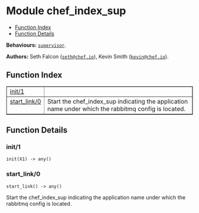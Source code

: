 

# Module chef_index_sup #
* [Function Index](#index)
* [Function Details](#functions)

__Behaviours:__ [`supervisor`](supervisor.md).

__Authors:__ Seth Falcon ([`seth@chef.io`](mailto:seth@chef.io)), Kevin Smith ([`kevin@chef.io`](mailto:kevin@chef.io)).
<a name="index"></a>

## Function Index ##


<table width="100%" border="1" cellspacing="0" cellpadding="2" summary="function index"><tr><td valign="top"><a href="#init-1">init/1</a></td><td></td></tr><tr><td valign="top"><a href="#start_link-0">start_link/0</a></td><td>Start the chef_index_sup indicating the application name under which the rabbitmq
config is located.</td></tr></table>


<a name="functions"></a>

## Function Details ##

<a name="init-1"></a>

### init/1 ###

`init(X1) -> any()`


<a name="start_link-0"></a>

### start_link/0 ###

`start_link() -> any()`

Start the chef_index_sup indicating the application name under which the rabbitmq
config is located.
